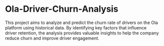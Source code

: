 # Ola-Driver-Churn-Analysis
This project aims to analyze and predict the churn rate of drivers on the Ola platform using historical data. By identifying key factors that influence driver retention, the analysis provides valuable insights to help the company reduce churn and improve driver engagement.
